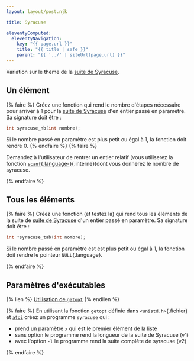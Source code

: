 ```yaml
---
layout: layout/post.njk

title: Syracuse

eleventyComputed:
  eleventyNavigation:
    key: "{{ page.url }}"
    title: "{{ title | safe }}"
    parent: "{{ '../' | siteUrl(page.url) }}"
---
```


Variation sur le thème de la [suite de Syracuse](https://fr.wikipedia.org/wiki/Conjecture_de_Syracuse#Suite_de_Syracuse).

## <span id="syracuse-v1"></span> Un élément

{% faire %}
Créez une fonction qui rend le nombre d'étapes nécessaire pour arriver à 1 pour la [suite de Syracuse](https://fr.wikipedia.org/wiki/Conjecture_de_Syracuse#Suite_de_Syracuse) d'en entier passé en paramètre. Sa signature doit être :

```c
int syracuse_nb(int nombre);
```

Si le nombre passé en paramètre est plus petit ou égal à 1, la fonction doit rendre 0.
{% endfaire %}
{% faire %}

Demandez à l'utilisateur de rentrer un entier relatif (vous utiliserez la fonction [`scanf`{.language-}](../../langage/pointeurs/#scanf){.interne})dont vous donnerez le nombre de syracuse.

{% endfaire %}

## <span id="syracuse-v2"></span> Tous les éléments

{% faire %}
Créez une fonction (et testez la) qui rend tous les éléments de la suite de [suite de Syracuse](https://fr.wikipedia.org/wiki/Conjecture_de_Syracuse#Suite_de_Syracuse) d'un entier passé en paramètre. Sa signature doit être :

```c
int *syracuse_tab(int nombre);
```

Si le nombre passé en paramètre est est plus petit ou égal à 1, la fonction doit rendre le pointeur `NULL`{.language}.

{% endfaire %}

## <span id="syracuse-v3"></span> Paramètres d'exécutables

{% lien %}
[Utilisation de `getopt`](https://opensource.com/article/21/8/short-option-parsing-c)
{% endlien %}

{% faire %}
En utilisant la fonction `getopt` définie dans `<unistd.h>`{.fichier} et [`atoi`](https://koor.fr/C/cstdlib/atoi.wp) créez un programme `syracuse`  qui :

- prend un paramètre `x` qui est le premier élément de la liste
- sans option le programme rend la longueur de la suite de Syracuse (v1)
- avec l'option `-l` le programme rend la suite complète de syracuse (v2)

{% endfaire %}
